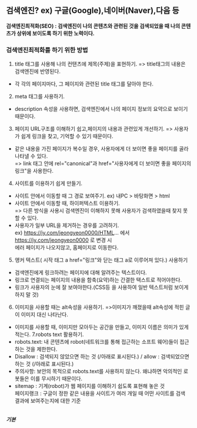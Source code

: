 ## 검색엔진?  ex) 구글(Google),네이버(Naver),다음 등
**검색엔진최적화(SEO) : 검색엔진이 나의 콘텐츠와 관련된 것을 검색되었을 때 나의 콘텐츠가 상위에 보이도록 하기 위한 노력이다.** <br>

 ### 검색엔진최적화를 하기 위한 방법

1. title 태그를 사용해 나의 컨탠츠에 제목(주제)을 표현하기. => title태그의 내용은 검색엔진에 반영된다.
 - 각 각의 페이지마다, 그 페이지와 관련된 title 태그를 달아야 한다.
2. meta 태그를 사용하기.
- description 속성을 사용하면, 검색엔진에서 나의 페이지 정보의 요약으로 보이기 때문이다.
3. 페이지 URL구조를 이해하기 쉽고,페이지의 내용과 관련있게 개선하기. => 사용자가 쉽게 링크을 찾고, 기억할 수 있기 때문이다.
- 같은 내용을 가진 페이지가 복수일 경우, 사용자에게 더 보이면 좋을 페이지를 골라 나타낼 수 있다.<br>
 => link 태그 안에 rel="canonical"과 href="사용자에게 더 보이면 좋을 페이지의 링크"을 사용한다.
4. 사이트를 이용하기 쉽게 만들기.
- 사이트 안에서 이동할 때 그 경로 보여주기.
ex) 내PC > 바탕화면 > html
- 사이트 안에서 이동할 때, 하이퍼텍스트 이용하기.<br>
=> 다른 방식을 사용시 검색엔진이 이해하지 못해 사용자가 검색하였을때 찾지 못할 수 있다.
- 사용자가 일부 URL을 제거하는 경우를 고려하기. <br>
ex) https://jy.com/jeongyeon0000/HTML... 에서 https://jy.com/jeongyeon0000 로 변경 시<br>
에러 페이지가 나오지않고, 홈페이지로 이동한다.
 5. 앵커 텍스트( 시작 태그 a href="링크"와 닫는 태그 a로 이루어져 있다.) 사용하기
- 검색엔진에게 링크하려는 페이지에 대해 알려주는 텍스트이다.
- 링크로 연결되는 페이지의 내용을 함축(요약)하는 간결한 택스트로 적어야한다.
- 링크가 사용자의 눈에 잘 보여야한다.(CSS등 을 사용하여 일반 텍스트처럼 보이게 하지 말 것)
6. 이미지을 사용할 때는 alt속성을 사용하기. =>이미지가 깨졌을때 alt속성에 적힌 글이 이미지 대신 나타난다.
- 이미지를 사용할 때, 이미지만 모아두는 공간을 만들고, 이미지 이름은 의미가 있게 적는다.
7.robots text 활용하기.
 - robots.text: 내 콘텐츠에 robot(네트워크를 통해 접근하는 소프트 웨어)들이 접근하는 것을 제한한다.
 - Disallow : 검색되지 않았으면 하는 것 (/아래로 표시된다.)  /  allow : 검색되었으면 하는 것 (/아래로 표시된다.)
 - 주의사항: 보안의 목적으로 robots.text를 사용하지 않는다. 왜냐하면 악의적인 로봇들은 이를 무시하기 때문이다.
 - sitemap : 기계(robot)가 웹 페이지를 이해하기 쉽도록 표현해 놓은 것 <br>
페이지랭크 : 구글이 정한 같은 내용을 사이트가 여러 개일 때 어떤 사이트를 검색 결과에 보여주는지에 대한 기준

<br> ***기본***
